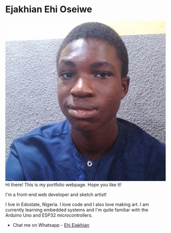 # Ejakhian Ehi Oseiwe

![](./images/Me.jpg)
Hi there! This is my portfolio webpage. Hope you like it!

I'm a front-end web developer
and sketch artist!

I live in Edostate, Nigeria. I love code and
I also love making art.
I am currently learning embedded systems and I'm quite familiar with the Arduino Uno and ESP32 microcontrollers.

- Chat me on Whatsapp - [Ehi Ejakhian](https://wa.me/+2348142340182?text=Hello%20Ehi%20.%20I%20checked%20your%20FAQ%20Website)